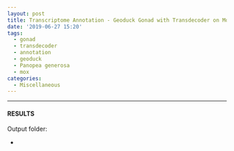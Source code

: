 ```yaml
---
layout: post
title: Transcriptome Annotation - Geoduck Gonad with Transdecoder on Mox
date: '2019-06-27 15:20'
tags:
  - gonad
  - transdecoder
  - annotation
  - geoduck
  - Panopea generosa
  - mox
categories:
  - Miscellaneous
---
```




---

#### RESULTS

Output folder:

- []()
